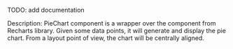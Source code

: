 TODO: add documentation

Description: PieChart component is a wrapper over the component from Recharts library. Given some data points, it will generate and display the pie chart. From a layout point of view, the chart will be centrally aligned.
